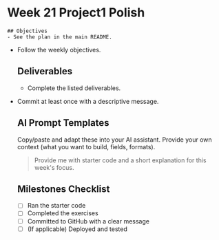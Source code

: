# Week 21 Project1 Polish

    ## Objectives
    - See the plan in the main README.
- Follow the weekly objectives.

    ## Deliverables
    - Complete the listed deliverables.
- Commit at least once with a descriptive message.

    ## AI Prompt Templates
    Copy/paste and adapt these into your AI assistant. Provide your own context (what you want to build, fields, formats).

    > Provide me with starter code and a short explanation for this week's focus.

    ## Milestones Checklist
    - [ ] Ran the starter code
    - [ ] Completed the exercises
    - [ ] Committed to GitHub with a clear message
    - [ ] (If applicable) Deployed and tested